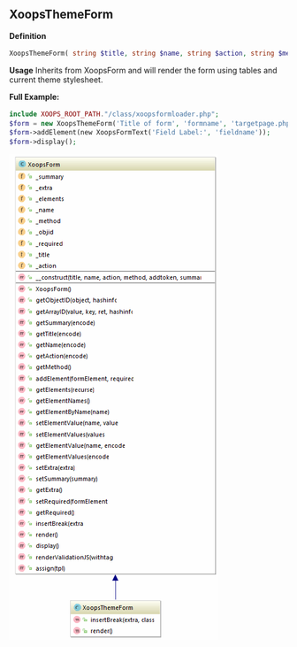 ## XoopsThemeForm

**Definition**
```php
XoopsThemeForm( string $title, string $name, string $action, string $method = "post" )
```

**Usage**
Inherits from XoopsForm and will render the form using tables and current theme stylesheet. 

**Full Example:**
```php
include XOOPS_ROOT_PATH."/class/xoopsformloader.php";
$form = new XoopsThemeForm('Title of form', 'formname', 'targetpage.php', 'POST');
$form->addElement(new XoopsFormText('Field Label:', 'fieldname'));
$form->display();
```



![](../../assets/uml/XoopsThemeForm.png)

